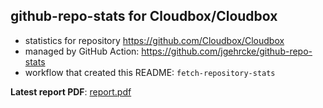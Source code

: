 ## github-repo-stats for Cloudbox/Cloudbox

- statistics for repository https://github.com/Cloudbox/Cloudbox
- managed by GitHub Action: https://github.com/jgehrcke/github-repo-stats
- workflow that created this README: `fetch-repository-stats`

**Latest report PDF**: [report.pdf](https://github.com/saltydk/stats/raw/github-repo-stats/Cloudbox/Cloudbox/latest-report/report.pdf)

